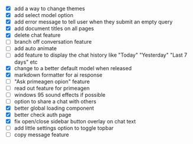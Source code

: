 - [x] add a way to change themes
- [x] add select model option
- [x] add error message to tell user when they submit an empty query
- [x] add document titles on all pages
- [x] delete chat feature
- [ ] branch off conversation feature
- [ ] add auto animate
- [ ] add feature to display the chat history like "Today" "Yesterday" "Last 7 days" etc
- [x] change to a better default model when released
- [x] markdown formatter for ai response
- [ ] "Ask primeagen opion" feature
- [ ] read out feature for primeagen
- [ ] windows 95 sound effects if possible
- [ ] option to share a chat with others
- [x] better global loading component
- [x] better check auth page
- [x] fix open/close sidebar button overlay on chat text
- [ ] add little settings option to toggle topbar
- [ ] copy message feature
